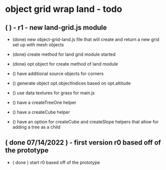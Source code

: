# object grid wrap land - todo


## (  ) - r1 - new land-grid.js module
* (done) new object-grid-land.js file that will create and return a new grid set up with mesh objects
* (done) create method for land grid module started
* (done) opt object for create method of land module


* () have additional source objects for corners
* () generate object opt.objectIndices based on opt.altitude


* () use data textures for grass for main.js
* () have a createTreeOne helper
* () have a createCube helper
* () have an option for createCube and createSlope helpers that allow for adding a tree as a child

## ( done 07/14/2022 ) - first version r0 based off of the prototype
* ( done ) start r0 based off of the prototype
